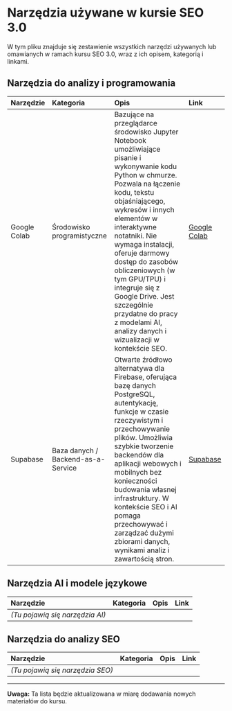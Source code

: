 # Narzędzia używane w kursie SEO 3.0

W tym pliku znajduje się zestawienie wszystkich narzędzi używanych lub omawianych w ramach kursu SEO 3.0, wraz z ich opisem, kategorią i linkami.

## Narzędzia do analizy i programowania

| Narzędzie | Kategoria | Opis | Link |
| :-------- | :-------- | :--- | :--- |
| Google Colab | Środowisko programistyczne | Bazujące na przeglądarce środowisko Jupyter Notebook umożliwiające pisanie i wykonywanie kodu Python w chmurze. Pozwala na łączenie kodu, tekstu objaśniającego, wykresów i innych elementów w interaktywne notatniki. Nie wymaga instalacji, oferuje darmowy dostęp do zasobów obliczeniowych (w tym GPU/TPU) i integruje się z Google Drive. Jest szczególnie przydatne do pracy z modelami AI, analizy danych i wizualizacji w kontekście SEO. | [Google Colab](https://colab.research.google.com/) |
| Supabase | Baza danych / Backend-as-a-Service | Otwarte źródłowo alternatywa dla Firebase, oferująca bazę danych PostgreSQL, autentykację, funkcje w czasie rzeczywistym i przechowywanie plików. Umożliwia szybkie tworzenie backendów dla aplikacji webowych i mobilnych bez konieczności budowania własnej infrastruktury. W kontekście SEO i AI pomaga przechowywać i zarządzać dużymi zbiorami danych, wynikami analiz i zawartością stron. | [Supabase](https://supabase.com/) |

## Narzędzia AI i modele językowe

| Narzędzie | Kategoria | Opis | Link |
| :-------- | :-------- | :--- | :--- |
| *(Tu pojawią się narzędzia AI)* | | | |

## Narzędzia do analizy SEO

| Narzędzie | Kategoria | Opis | Link |
| :-------- | :-------- | :--- | :--- |
| *(Tu pojawią się narzędzia SEO)* | | | |

---

**Uwaga:** Ta lista będzie aktualizowana w miarę dodawania nowych materiałów do kursu. 